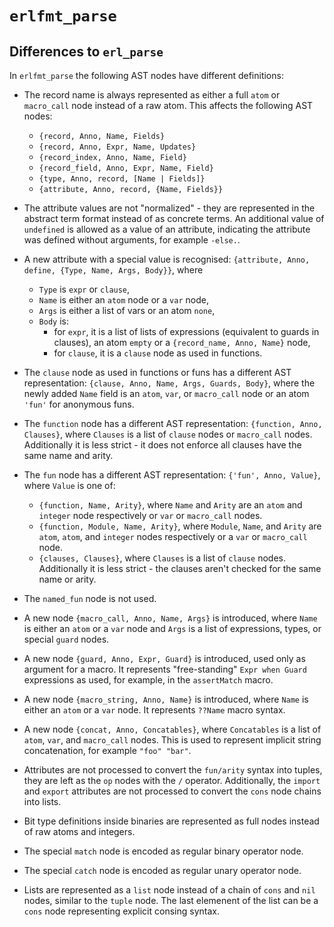 # `erlfmt_parse`

## Differences to `erl_parse`

In `erlfmt_parse` the following AST nodes have different definitions:

* The record name is always represented as either a full `atom` or `macro_call`
  node instead of a raw atom. This affects the following AST nodes:
  * `{record, Anno, Name, Fields}`
  * `{record, Anno, Expr, Name, Updates}`
  * `{record_index, Anno, Name, Field}`
  * `{record_field, Anno, Expr, Name, Field}`
  * `{type, Anno, record, [Name | Fields]}`
  * `{attribute, Anno, record, {Name, Fields}}`

* The attribute values are not "normalized" - they are represented in the
  abstract term format instead of as concrete terms. An additional value of
  `undefined` is allowed as a value of an attribute, indicating the attribute
  was defined without arguments, for example `-else.`.

* A new attribute with a special value is recognised:
  `{attribute, Anno, define, {Type, Name, Args, Body}}`, where
  * `Type` is `expr` or `clause`,
  * `Name` is either an `atom` node or a `var` node,
  * `Args` is either a list of vars or an atom `none`,
  * `Body` is:
    * for `expr`, it is a list of lists of expressions (equivalent to guards in clauses),
      an atom `empty` or a `{record_name, Anno, Name}` node,
    * for `clause`, it is a `clause` node as used in functions.

* The `clause` node as used in functions or funs has a different AST representation:
  `{clause, Anno, Name, Args, Guards, Body}`, where the newly added `Name` field
  is an `atom`, `var`, or `macro_call` node or an atom `'fun'` for anonymous funs.

* The `function` node has a different AST representation:
  `{function, Anno, Clauses}`, where `Clauses` is a list of `clause` nodes
  or `macro_call` nodes. Additionally it is less strict - it does not enforce
  all clauses have the same name and arity.

* The `fun` node has a different AST representation:
  `{'fun', Anno, Value}`, where `Value` is one of:
  * `{function, Name, Arity}`, where `Name` and `Arity` are an `atom` and
    `integer` node respectively or `var` or `macro_call` nodes.
  * `{function, Module, Name, Arity}`, where `Module`, `Name`, and `Arity`
    are `atom`, `atom`, and `integer` nodes respectively or a `var` or `macro_call` node.
  * `{clauses, Clauses}`, where `Clauses` is a list of `clause` nodes.
    Additionally it is less strict - the clauses aren't checked for the same
    name or arity.

* The `named_fun` node is not used.

* A new node `{macro_call, Anno, Name, Args}` is introduced, where `Name` is
  either an `atom` or a `var` node and `Args` is a list of expressions, types,
  or special `guard` nodes.

* A new node `{guard, Anno, Expr, Guard}` is introduced, used only as argument
  for a macro. It represents "free-standing" `Expr when Guard` expressions as used,
  for example, in the `assertMatch` macro.

* A new node `{macro_string, Anno, Name}` is introduced, where `Name` is either
  an `atom` or a `var` node. It represents `??Name` macro syntax.

* A new node `{concat, Anno, Concatables}`, where `Concatables` is a list of
  `atom`, `var`, and `macro_call` nodes. This is used to represent implicit
  string concatenation, for example `"foo" "bar"`.

* Attributes are not processed to convert the `fun/arity` syntax into tuples,
  they are left as the `op` nodes with the `/` operator. Additionally, the
  `import` and `export` attributes are not processed to convert the `cons` node
  chains into lists.

* Bit type definitions inside binaries are represented as full nodes instead
  of raw atoms and integers.

* The special `match` node is encoded as regular binary operator node.

* The special `catch` node is encoded as regular unary operator node.

* Lists are represented as a `list` node instead of a chain of `cons` and `nil` nodes,
  similar to the `tuple` node. The last elemenent of the list can be a `cons` node
  representing explicit consing syntax.
